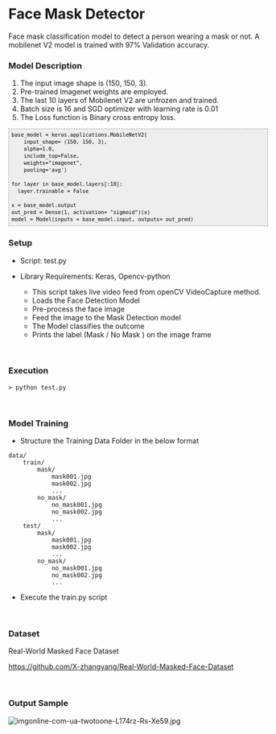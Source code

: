 # Face Mask Detector
Face mask classification model to detect a person wearing a mask or not. A mobilenet V2 model is trained with 97% Validation accuracy.  



### Model Description
1. The input image shape is (150, 150, 3).
2. Pre-trained Imagenet weights are employed.
3. The last 10 layers of Mobilenet V2 are unfrozen and trained. 
4. Batch size is 16 and SGD optimizer with learning rate is 0.01
5. The Loss function is Binary cross entropy loss.


<pre style="font-family: Andale Mono, Lucida Console, Monaco, fixed, monospace; color: #000000; background-color: #eee;font-size: 12px;border: 1px dashed #999999;line-height: 14px;padding: 5px; overflow: auto; width: 100%"><code>base_model = keras.applications.MobileNetV2(
    input_shape= (150, 150, 3),
    alpha=1.0,
    include_top=False,
    weights=&quot;imagenet&quot;,
    pooling='avg')

for layer in base_model.layers[:10]:
  layer.trainable = False

x = base_model.output
out_pred = Dense(1, activation= &quot;sigmoid&quot;)(x)
model = Model(inputs = base_model.input, outputs= out_pred)
</code></pre>




### Setup

- Script: test.py
- Library Requirements: Keras, Opencv-python  


    - This script takes live video feed from openCV VideoCapture method.
    - Loads the Face Detection Model
    - Pre-process the face image  
    - Feed the image to the Mask Detection model
    - The Model classifies the outcome
    - Prints the label (Mask / No Mask ) on the image frame
    

<br>
   
### Execution

```> python test.py```

<br>

### Model Training




- Structure the Training Data Folder in the below format

```
data/
    train/
        mask/
            mask001.jpg
            mask002.jpg
            ...
        no_mask/
            no_mask001.jpg
            no_mask002.jpg
            ...
    test/
        mask/
            mask001.jpg
            mask002.jpg
            ...
        no_mask/
            no_mask001.jpg
            no_mask002.jpg
            ...
```

- Execute the train.py script


<br>

### Dataset


Real-World Masked Face Dataset

https://github.com/X-zhangyang/Real-World-Masked-Face-Dataset


<br>

### Output Sample

![imgonline-com-ua-twotoone-L174rz-Rs-Xe59.jpg](https://i.postimg.cc/W1LwR3wS/imgonline-com-ua-twotoone-L174rz-Rs-Xe59.jpg)













